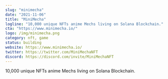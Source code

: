 ```yaml
---
slug: "minimecha"
date: "2021-11-06"
title: "MiniMecha"
logline: "10,000 unique NFTs anime Mechs living on Solana Blockchain."
cta: "https://www.minimecha.io/"
logo: /img/minimecha.png
category: nft, game
status: building
website: https://www.minimecha.io/
twitter: https://twitter.com/MiniMechaNFT
discord: https://discord.com/invite/MiniMechaNFT
---
```


10,000 unique NFTs anime Mechs living on Solana Blockchain.
